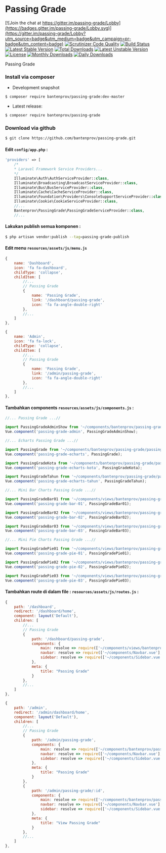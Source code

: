 # Passing Grade

[![Join the chat at https://gitter.im/passing-grade/Lobby](https://badges.gitter.im/passing-grade/Lobby.svg)](https://gitter.im/passing-grade/Lobby?utm_source=badge&utm_medium=badge&utm_campaign=pr-badge&utm_content=badge)
[![Scrutinizer Code Quality](https://scrutinizer-ci.com/g/bantenprov/passing-grade/badges/quality-score.png?b=master)](https://scrutinizer-ci.com/g/bantenprov/passing-grade/?branch=master)
[![Build Status](https://scrutinizer-ci.com/g/bantenprov/passing-grade/badges/build.png?b=master)](https://scrutinizer-ci.com/g/bantenprov/passing-grade/build-status/master)
[![Latest Stable Version](https://poser.pugx.org/bantenprov/passing-grade/v/stable)](https://packagist.org/packages/bantenprov/passing-grade)
[![Total Downloads](https://poser.pugx.org/bantenprov/passing-grade/downloads)](https://packagist.org/packages/bantenprov/passing-grade)
[![Latest Unstable Version](https://poser.pugx.org/bantenprov/passing-grade/v/unstable)](https://packagist.org/packages/bantenprov/passing-grade)
[![License](https://poser.pugx.org/bantenprov/passing-grade/license)](https://packagist.org/packages/bantenprov/passing-grade)
[![Monthly Downloads](https://poser.pugx.org/bantenprov/passing-grade/d/monthly)](https://packagist.org/packages/bantenprov/passing-grade)
[![Daily Downloads](https://poser.pugx.org/bantenprov/passing-grade/d/daily)](https://packagist.org/packages/bantenprov/passing-grade)

Passing Grade

### Install via composer

- Development snapshot

```bash
$ composer require bantenprov/passing-grade:dev-master
```

- Latest release:

```bash
$ composer require bantenprov/passing-grade
```

### Download via github

```bash
$ git clone https://github.com/bantenprov/passing-grade.git
```

#### Edit `config/app.php` :

```php
'providers' => [
    /*
    * Laravel Framework Service Providers...
    */
    Illuminate\Auth\AuthServiceProvider::class,
    Illuminate\Broadcasting\BroadcastServiceProvider::class,
    Illuminate\Bus\BusServiceProvider::class,
    Illuminate\Cache\CacheServiceProvider::class,
    Illuminate\Foundation\Providers\ConsoleSupportServiceProvider::class,
    Illuminate\Cookie\CookieServiceProvider::class,
    //...
    Bantenprov\PassingGrade\PassingGradeServiceProvider::class,
    //...
```

#### Lakukan publish semua komponen :

```bash
$ php artisan vendor:publish --tag=passing-grade-publish
```

#### Edit menu `resources/assets/js/menu.js`

```javascript
{
    name: 'Dashboard',
    icon: 'fa fa-dashboard',
    childType: 'collapse',
    childItem: [
        //...
        // Passing Grade
        {
            name: 'Passing Grade',
            link: '/dashboard/passing-grade',
            icon: 'fa fa-angle-double-right'
        },
        //...
    ]
},
```

```javascript
{
    name: 'Admin',
    icon: 'fa fa-lock',
    childType: 'collapse',
    childItem: [
        //...
        // Passing Grade
        {
            name: 'Passing Grade',
            link: '/admin/passing-grade',
            icon: 'fa fa-angle-double-right'
        },
        //...
    ]
},
```

#### Tambahkan components `resources/assets/js/components.js` :

```javascript
//... Passing Grade ...//

import PassingGradeAdminShow from '~/components/bantenprov/passing-grade/passing-grade/PassingGradeAdmin.show.vue';
Vue.component('passing-grade-admin', PassingGradeAdminShow);

//... Echarts Passing Grade ...//

import PassingGrade from '~/components/bantenprov/passing-grade/passing-grade/PassingGrade.chart.vue';
Vue.component('passing-grade-echarts', PassingGrade);

import PassingGradeKota from '~/components/bantenprov/passing-grade/passing-grade/PassingGradeKota.chart.vue';
Vue.component('passing-grade-echarts-kota', PassingGradeKota);

import PassingGradeTahun from '~/components/bantenprov/passing-grade/passing-grade/PassingGradeTahun.chart.vue';
Vue.component('passing-grade-echarts-tahun', PassingGradeTahun);

//... Mini Bar Charts Passing Grade ...//

import PassingGradeBar01 from '~/components/views/bantenprov/passing-grade/passing-grade/PassingGradeBar01.vue';
Vue.component('passing-grade-bar-01', PassingGradeBar01);

import PassingGradeBar02 from '~/components/views/bantenprov/passing-grade/passing-grade/PassingGradeBar02.vue';
Vue.component('passing-grade-bar-02', PassingGradeBar02);

import PassingGradeBar03 from '~/components/views/bantenprov/passing-grade/passing-grade/PassingGradeBar03.vue';
Vue.component('passing-grade-bar-03', PassingGradeBar03);

//... Mini Pie Charts Passing Grade ...//

import PassingGradePie01 from '~/components/views/bantenprov/passing-grade/passing-grade/PassingGradePie01.vue';
Vue.component('passing-grade-pie-01', PassingGradePie01);

import PassingGradePie02 from '~/components/views/bantenprov/passing-grade/passing-grade/PassingGradePie02.vue';
Vue.component('passing-grade-pie-02', PassingGradePie02);

import PassingGradePie03 from '~/components/views/bantenprov/passing-grade/passing-grade/PassingGradePie03.vue';
Vue.component('passing-grade-pie-03', PassingGradePie03);
```

#### Tambahkan route di dalam file : `resources/assets/js/routes.js` :

```javascript
{
    path: '/dashboard',
    redirect: '/dashboard/home',
    component: layout('Default'),
    children: [
        //...
        // Passing Grade
        {
            path: '/dashboard/passing-grade',
            components: {
                main: resolve => require(['~/components/views/bantenprov/passing-grade/passing-grade/PassingGradeDashboard.vue'], resolve),
                navbar: resolve => require(['~/components/Navbar.vue'], resolve),
                sidebar: resolve => require(['~/components/Sidebar.vue'], resolve)
            },
            meta: {
                title: "Passing Grade"
            }
        },
        //...
    ]
},
```

```javascript
{
    path: '/admin',
    redirect: '/admin/dashboard/home',
    component: layout('Default'),
    children: [
        //...
        // Passing Grade
        {
            path: '/admin/passing-grade',
            components: {
                main: resolve => require(['~/components/bantenprov/passing-grade/passing-grade/PassingGrade.index.vue'], resolve),
                navbar: resolve => require(['~/components/Navbar.vue'], resolve),
                sidebar: resolve => require(['~/components/Sidebar.vue'], resolve)
            },
            meta: {
                title: "Passing Grade"
            }
        },
        {
            path: '/admin/passing-grade/:id',
            components: {
                main: resolve => require(['~/components/bantenprov/passing-grade/passing-grade/PassingGrade.show.vue'], resolve),
                navbar: resolve => require(['~/components/Navbar.vue'], resolve),
                sidebar: resolve => require(['~/components/Sidebar.vue'], resolve)
            },
            meta: {
                title: "View Passing Grade"
            }
        },
        //...
    ]
},
```
